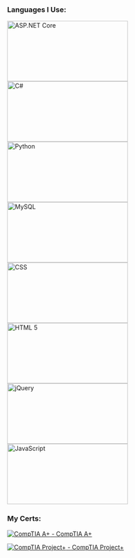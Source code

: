 
### Languages I Use:
<img alt='ASP.NET Core' title='ASP.NET Core 188/300' width='280px' height='140px' src='https://i.stack.imgur.com/07ZIW.png'> <img alt='C#' title='C# 197/300' width='280px' height='140px' src='https://i.stack.imgur.com/b3G06.png'> <img alt='Python' title='Python 164/300' width='280px' height='140px' src='https://i.stack.imgur.com/XmujW.png'> <img alt='MySQL' title='MySQL 212/300' width='280px' height='140px' src='https://i.stack.imgur.com/jCT8U.png'> <img alt='CSS' title='CSS 194/300' width='280px' height='140px' src='https://i.stack.imgur.com/T2DY5.png'> <img alt='HTML 5' title='HTML 5 211/300' width='280px' height='140px' src='https://i.stack.imgur.com/DmhjW.png'> <img alt='jQuery' title='jQuery 157/300' width='280px' height='140px' src='https://i.stack.imgur.com/Drr5K.png'> <img alt='JavaScript' title='JavaScript 160/300' width='280px' height='140px' src='https://i.stack.imgur.com/7VJUm.png'>

### My Certs:

[![CompTIA A+](https://images.youracclaim.com/size/340x340/images/63482325-a0d6-4f64-ae75-f5f33922c7d0/CompTIA_A_2Bce.png) - CompTIA A+](https://www.youracclaim.com/badges/ffd7fd21-b0af-4e48-a4a7-17e537b7fc09)


[![CompTIA Project+](https://images.youracclaim.com/size/340x340/images/be6dfc3d-f8a1-4c18-8b16-751600ef61c8/CompTIA_Project_2B.png) - CompTIA Project+](https://www.youracclaim.com/badges/e75a7734-ecf7-4723-a43b-02ba5706eb08)
